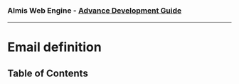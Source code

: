 ### Almis Web Engine - **[Advance Development Guide](advanced-developer-guide.md)**

---

# **Email definition**

## Table of Contents